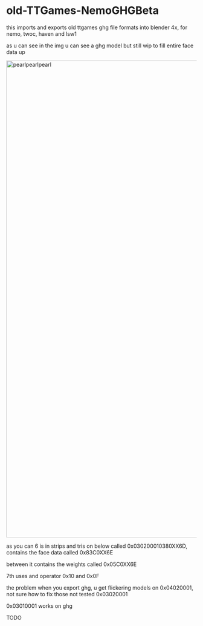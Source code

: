 # old-TTGames-NemoGHGBeta

this imports and exports old ttgames ghg file formats into blender 4x, for nemo, twoc, haven and lsw1

as u can see in the img u can see a ghg model but still wip to fill entire face data up


<img width="1234" height="1258" alt="pearlpearlpearl" src="https://github.com/user-attachments/assets/6ee81900-c883-4c84-910c-88363ee12fcb" />

as you can 6 is in strips and tris on below called 0x030200010380XX6D, contains the face data called 0x83C0XX6E

between it contains the weights called 0x05C0XX6E

7th uses and operator 0x10 and 0x0F

the problem when you export ghg, u get flickering models on 0x04020001, not sure how to fix those
not tested 0x03020001

0x03010001 works on ghg

TODO
